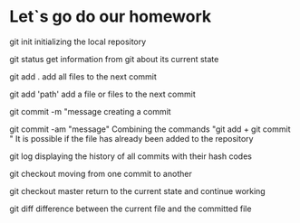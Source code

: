 # Let`s go do our homework 
git init
initializing the local repository

git status
get information from git about its current state


git add .
add all files to the next commit

git add 'path'
add a file or files to the next commit

git commit -m "message
creating a commit

git commit -am "message"
Combining the commands "git add + git commit "
It is possible if the file has already been added to the repository

git log
displaying the history of all commits with their hash codes

git checkout
moving from one commit to another

git checkout master
return to the current state and continue working

git diff 
difference between the current file and the committed file
